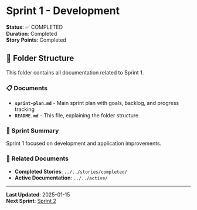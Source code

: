 # Sprint 1 - Development

**Status**: ✅ COMPLETED  
**Duration**: Completed  
**Story Points**: Completed

## 📁 Folder Structure

This folder contains all documentation related to Sprint 1.

### 📋 Documents

- **`sprint-plan.md`** - Main sprint plan with goals, backlog, and progress tracking
- **`README.md`** - This file, explaining the folder structure

### 🎯 Sprint Summary

Sprint 1 focused on development and application improvements.

### 🔗 Related Documents

- **Completed Stories**: `../../stories/completed/`
- **Active Documentation**: `../../active/`

---

**Last Updated**: 2025-01-15  
**Next Sprint**: [Sprint 2](../sprint-2/)

